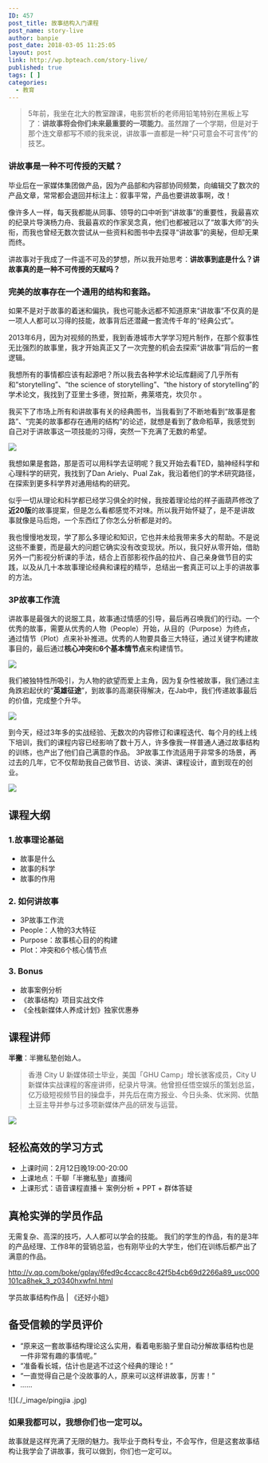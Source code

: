 ```yaml
---
ID: 457
post_title: 故事结构入门课程
post_name: story-live
author: banpie
post_date: 2018-03-05 11:25:05
layout: post
link: http://wp.bpteach.com/story-live/
published: true
tags: [ ]
categories:
  - 教育
---
```

> 5年前，我坐在北大的教室蹭课，电影赏析的老师用铅笔特别在黑板上写了：**讲故事将会你们未来最重要的一项能力**。虽然蹭了一个学期，但是对于那个连文章都写不顺的我来说，讲故事一直都是一种“只可意会不可言传”的技艺。

### 讲故事是一种不可传授的天赋？

毕业后在一家媒体集团做产品，因为产品部和内容部协同频繁，向编辑交了数次的产品文章，常常都会退回并标注上：叙事平常，产品也要讲故事啊，改！

像许多人一样，每天我都能从同事、领导的口中听到“讲故事”的重要性，我最喜欢的纪录片导演杨力舟、我最喜欢的作家吴念真，他们也都被冠以了“故事大师”的头衔，而我也曾经无数次尝试从一些资料和图书中去探寻“讲故事”的奥秘，但却无果而终。

讲故事对于我成了一件遥不可及的梦想，所以我开始思考：**讲故事到底是什么？讲故事真的是一种不可传授的天赋吗？**

### 完美的故事存在一个通用的结构和套路。

如果不是对于故事的着迷和偏执，我也可能永远都不知道原来“讲故事”不仅真的是一项人人都可以习得的技能，故事背后还潜藏一套流传千年的“经典公式”。

2013年6月，因为对视频的热爱，我到香港城市大学学习短片制作，在那个叙事性无比强烈的故事里，我才开始真正又了一次完整的机会去探索“讲故事”背后的一套逻辑。

我想所有的事情都应该有起源吧？所以我去各种学术论坛库翻阅了几乎所有和“storytelling”、“the science of storytelling”、“the history of storytelling”的学术论文，我找到了亚里士多德，贺拉斯，弗莱塔克，坎贝尔 。

我买下了市场上所有和讲故事有关的经典图书，当我看到了不断地看到“故事是套路”、“完美的故事都存在通用的结构”的论述，就想是看到了救命稻草，我感觉到自己对于讲故事这一项技能的习得，突然一下充满了无数的希望。

![](./_image/故事结构.png)

我想如果是套路，那是否可以用科学去证明呢？我又开始去看TED，脑神经科学和心理科学的研究，我找到了Dan Ariely、Pual Zak，我沿着他们的学术研究路径，在探索到更多科学界对通用结构的研究。

似乎一切从理论和科学都已经学习俱全的时候，我按着理论给的样子画葫芦修改了**近20版**的故事提案，但是怎么看都感觉不对味。所以我开始怀疑了，是不是讲故事就像是马后炮，一个东西红了你怎么分析都是对的。

我也慢慢地发现，学了那么多理论和知识，它也并未给我带来多大的帮助。不是说这些不重要，而是最大的问题它确实没有改变现状。所以，我只好从零开始，借助另外一门影视分析课的手法，结合上百部影视作品的拉片、自己亲身做节目的实践，以及从几十本故事理论经典和课程的精华，总结出一套真正可以上手的讲故事的方法。

### 3P故事工作流

讲故事是最强大的说服工具，故事通过情感的引导，最后再召唤我们的行动。一个优秀的故事，需要从优秀的人物（People）开始，从目的（Purpose）为终点，通过情节（Plot）点来补补推进。优秀的人物要具备三大特征，通过关键字构建故事目的，最后通过**核心冲突**和**6个基本情节点**来构建情节。

![](./_image/3P.png)

我们被独特性所吸引，为人物的欲望而爱上主角，因为复杂性被故事，我们通过主角跌宕起伏的“**英雄征途**”，到故事的高潮获得解决，在Jab中，我们传递故事最后的价值，完成整个升华。

![](./_image/Plot.png)

到今天，经过3年多的实战经验、无数次的内容修订和课程迭代、每个月的线上线下培训，我们的课程内容已经影响了数十万人，许多像我一样普通人通过故事结构的训练，也产出了他们自己满意的作品。
3P故事工作流适用于非常多的场景，再过去的几年，它不仅帮助我自己做节目、访谈、演讲、课程设计，直到现在的创业。

![](./_image/活动-3.jpg)

## 课程大纲

### 1.故事理论基础

* 故事是什么
* 故事的科学
* 故事的作用

### 2. 如何讲故事

* 3P故事工作流
* People：人物的3大特征
* Purpose：故事核心目的的构建
* Plot：冲突和6个核心情节点

### 3. Bonus

* 故事案例分析
* 《故事结构》项目实战文件
* 《全栈新媒体人养成计划》独家优惠券

## 课程讲师

**半撇**：半撇私塾创始人。
> 香港 City U 新媒体硕士毕业，美国「GHU Camp」增长骇客成员，City U 新媒体实战课程的客座讲师，纪录片导演。他曾担任悟空娱乐的策划总监，亿万级短视频节目的操盘手，并先后在南方报业、今日头条、优米网、优酷土豆主导并参与过多项新媒体产品的研发与运营。

![](./_image/故事结构封面.jpg)

## 轻松高效的学习方式

* 上课时间：2月12日晚19:00-20:00
* 上课地点：千聊「半撇私塾」直播间
* 上课形式：语音课程直播＋ 案例分析 + PPT + 群体答疑

## 真枪实弹的学员作品

无需复杂、高深的技巧，人人都可以学会的技能。
我们的学生的作品，有的是3年的产品经理、工作8年的营销总监，也有刚毕业的大学生，他们在训练后都产出了满意的作品。

http://v.qq.com/boke/gplay/6fed9c4ccacc8c42f5b4cb69d2266a89_usc000101ca8hek_3_z0340hxwfnl.html

学员故事结构作品 | 《还好小姐》

## 备受信赖的学员评价

- “原来这一套故事结构理论这么实用，看着电影脑子里自动分解故事结构也是一件非常有趣的事情呢。”
- “准备看长城，估计也是逃不过这个经典的理论！”
- “一直觉得自己是个没故事的人，原来可以这样讲故事，厉害！”
- ......

![](./_image/pingjia .jpg)

### 如果我都可以，我想你们也一定可以。

故事就是这样充满了无限的魅力。我毕业于商科专业，不会写作，但是这套故事结构让我学会了讲故事，我可以做到，你们也一定可以。